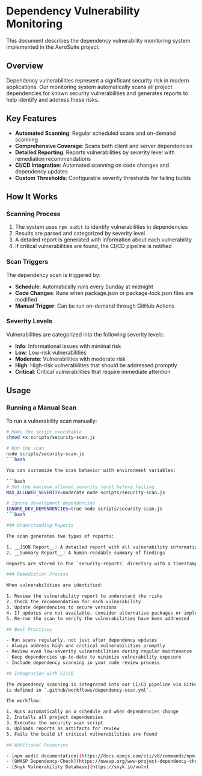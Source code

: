 # Dependency Vulnerability Monitoring

This document describes the dependency vulnerability monitoring system implemented in the AeroSuite
project.

## Overview

Dependency vulnerabilities represent a significant security risk in modern applications. Our
monitoring system automatically scans all project dependencies for known security vulnerabilities
and generates reports to help identify and address these risks.

## Key Features

- __Automated Scanning__: Regular scheduled scans and on-demand scanning
- __Comprehensive Coverage__: Scans both client and server dependencies
- __Detailed Reporting__: Reports vulnerabilities by severity level with remediation recommendations
- __CI/CD Integration__: Automated scanning on code changes and dependency updates
- __Custom Thresholds__: Configurable severity thresholds for failing builds

## How It Works

### Scanning Process

1. The system uses `npm audit` to identify vulnerabilities in dependencies
2. Results are parsed and categorized by severity level
3. A detailed report is generated with information about each vulnerability
4. If critical vulnerabilities are found, the CI/CD pipeline is notified

### Scan Triggers

The dependency scan is triggered by:

- __Schedule__: Automatically runs every Sunday at midnight
- __Code Changes__: Runs when package.json or package-lock.json files are modified
- __Manual Trigger__: Can be run on-demand through GitHub Actions

### Severity Levels

Vulnerabilities are categorized into the following severity levels:

- __Info__: Informational issues with minimal risk
- __Low__: Low-risk vulnerabilities
- __Moderate__: Vulnerabilities with moderate risk
- __High__: High-risk vulnerabilities that should be addressed promptly
- __Critical__: Critical vulnerabilities that require immediate attention

## Usage

### Running a Manual Scan

To run a vulnerability scan manually:

```bash
# Make the script executable
chmod +x scripts/security-scan.js

# Run the scan
node scripts/security-scan.js
```bash

You can customize the scan behavior with environment variables:

```bash
# Set the maximum allowed severity level before failing
MAX_ALLOWED_SEVERITY=moderate node scripts/security-scan.js

# Ignore development dependencies
IGNORE_DEV_DEPENDENCIES=true node scripts/security-scan.js
```bash

### Understanding Reports

The scan generates two types of reports:

1. __JSON Report__: A detailed report with all vulnerability information
2. __Summary Report__: A human-readable summary of findings

Reports are stored in the `security-reports` directory with a timestamp in the filename.

### Remediation Process

When vulnerabilities are identified:

1. Review the vulnerability report to understand the risks
2. Check the recommendation for each vulnerability
3. Update dependencies to secure versions
4. If updates are not available, consider alternative packages or implement mitigations
5. Re-run the scan to verify the vulnerabilities have been addressed

## Best Practices

- Run scans regularly, not just after dependency updates
- Always address high and critical vulnerabilities promptly
- Review even low-severity vulnerabilities during regular maintenance
- Keep dependencies up-to-date to minimize vulnerability exposure
- Include dependency scanning in your code review process

## Integration with CI/CD

The dependency scanning is integrated into our CI/CD pipeline via GitHub Actions. The configuration
is defined in `.github/workflows/dependency-scan.yml`.

The workflow:

1. Runs automatically on a schedule and when dependencies change
2. Installs all project dependencies
3. Executes the security scan script
4. Uploads reports as artifacts for review
5. Fails the build if critical vulnerabilities are found

## Additional Resources

- [npm audit documentation](https://docs.npmjs.com/cli/v8/commands/npm-audit)
- [OWASP Dependency-Check](https://owasp.org/www-project-dependency-check/)
- [Snyk Vulnerability Database](https://snyk.io/vuln)
